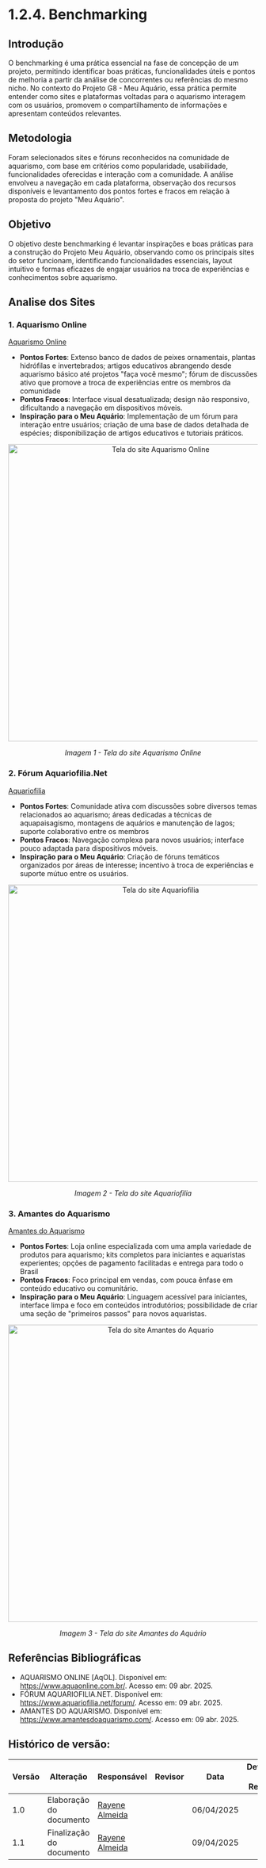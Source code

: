 # 1.2.4. Benchmarking

## Introdução 
O benchmarking é uma prática essencial na fase de concepção de um projeto, permitindo identificar boas práticas, funcionalidades úteis e pontos de melhoria a partir da análise de concorrentes ou referências do mesmo nicho. No contexto do Projeto G8 - Meu Aquário, essa prática permite entender como sites e plataformas voltadas para o aquarismo interagem com os usuários, promovem o compartilhamento de informações e apresentam conteúdos relevantes.

## Metodologia
Foram selecionados sites e fóruns reconhecidos na comunidade de aquarismo, com base em critérios como popularidade, usabilidade, funcionalidades oferecidas e interação com a comunidade. A análise envolveu a navegação em cada plataforma, observação dos recursos disponíveis e levantamento dos pontos fortes e fracos em relação à proposta do projeto "Meu Aquário". 

## Objetivo 
O objetivo deste benchmarking é levantar inspirações e boas práticas para a construção do Projeto Meu Aquário, observando como os principais sites do setor funcionam, identificando funcionalidades essenciais, layout intuitivo e formas eficazes de engajar usuários na troca de experiências e conhecimentos sobre aquarismo.

## Analise dos Sites
### 1. Aquarismo Online 
[Aquarismo Online](https://www.aquaonline.com.br/)
- **Pontos Fortes**: Extenso banco de dados de peixes ornamentais, plantas hidrófilas e invertebrados; artigos educativos abrangendo desde aquarismo básico até projetos "faça você mesmo"; fórum de discussões ativo que promove a troca de experiências entre os membros da comunidade 
- **Pontos Fracos**: Interface visual desatualizada; design não responsivo, dificultando a navegação em dispositivos móveis.
- **Inspiração para o Meu Aquário**: Implementação de um fórum para interação entre usuários; criação de uma base de dados detalhada de espécies; disponibilização de artigos educativos e tutoriais práticos.

<p align="center">
  <img src="Base/assets/AqOL.png" width="600px" alt="Tela do site Aquarismo Online">
</p>
<p align="center"><em>Imagem 1 - Tela do site Aquarismo Online</em></p>


### 2. Fórum Aquariofilia.Net 
[Aquariofilia](https://www.aquariofilia.net/forum/)
- **Pontos Fortes**: Comunidade ativa com discussões sobre diversos temas relacionados ao aquarismo; áreas dedicadas a técnicas de aquapaisagismo, montagens de aquários e manutenção de lagos; suporte colaborativo entre os membros 
- **Pontos Fracos**: Navegação complexa para novos usuários; interface pouco adaptada para dispositivos móveis.
- **Inspiração para o Meu Aquário**: Criação de fóruns temáticos organizados por áreas de interesse; incentivo à troca de experiências e suporte mútuo entre os usuários.

<p align="center">
  <img src="Base/assets/aquariofilia.png" width="600px" alt="Tela do site Aquariofilia">
</p>
<p align="center"><em>Imagem 2 - Tela do site Aquariofilia</em></p>


### 3. Amantes do Aquarismo 
[Amantes do Aquarismo](https://www.amantesdoaquarismo.com/)
- **Pontos Fortes**: Loja online especializada com uma ampla variedade de produtos para aquarismo; kits completos para iniciantes e aquaristas experientes; opções de pagamento facilitadas e entrega para todo o Brasil
- **Pontos Fracos**: Foco principal em vendas, com pouca ênfase em conteúdo educativo ou comunitário.
- **Inspiração para o Meu Aquário**: Linguagem acessível para iniciantes, interface limpa e foco em conteúdos introdutórios; possibilidade de criar uma seção de "primeiros passos" para novos aquaristas.

<p align="center">
  <img src="Base/assets/amantesdeaquario.png" width="600px" alt="Tela do site Amantes do Aquario">
</p>
<p align="center"><em>Imagem 3 - Tela do site Amantes do Aquário</em></p>


## Referências Bibliográficas
- AQUARISMO ONLINE [AqOL]. Disponível em: <https://www.aquaonline.com.br/>. Acesso em: 09 abr. 2025.
- FÓRUM AQUARIOFILIA.NET. Disponível em: <https://www.aquariofilia.net/forum/>. Acesso em: 09 abr. 2025.
- AMANTES DO AQUARISMO. Disponível em: <https://www.amantesdoaquarismo.com/>. Acesso em: 09 abr. 2025.


## Histórico de versão:

| Versão | Alteração                  | Responsável     | Revisor | Data       | Detalhes da Revisão |
| -      | -                          | -               | -       | -          | -                   |
| 1.0    | Elaboração do documento | [Rayene Almeida](https://github.com/rayenealmeida)| |06/04/2025 | |
| 1.1  | Finalização do documento | [Rayene Almeida](https://github.com/rayenealmeida)| |09/04/2025 | |